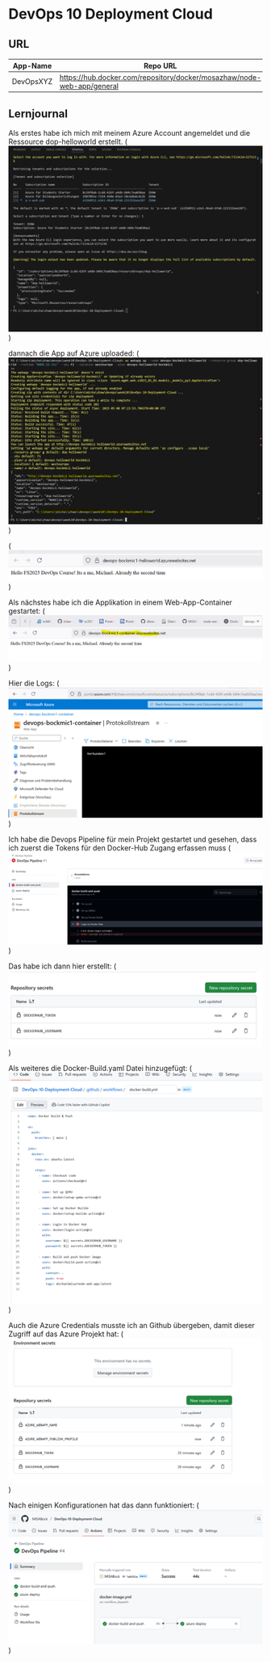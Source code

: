# DevOps 10 Deployment Cloud

## URL

| App-Name | Repo URL | Docker Hub URL |
| -------- | ------- | ------- |
| DevOpsXYZ | https://hub.docker.com/repository/docker/mosazhaw/node-web-app/general | https://github.com/devopszhaw/DevOps-10-Deployment-Cloud |

## Lernjournal


Als erstes habe ich mich mit meinem Azure Account angemeldet und die Ressource dop-helloworld erstellt.
(![loginAzure](images/loginAzure.png))

dannach die App auf Azure uploaded: 
(![UploadAzure](images/UploadAzure.png))

(![AppOnAzureURL](images/AppOnAzureURL.png))


Als nächstes habe ich die Applikation in einem Web-App-Container gestartet: 
(![WebContainer](images/WebContainer.png))

Hier die Logs:
(![AzureContainerLogs](images/AzureContainerLogs.png))

Ich habe die Devops Pipeline für mein Projekt gestartet und gesehen, dass ich zuerst die Tokens für den Docker-Hub Zugang erfassen muss 
(![noToken](images/noToken.png))

Das habe ich dann hier erstellt: 
(![CredentialsDockerHub](images/CredentialsDockerHub.png))

Als weiteres die Docker-Build.yaml Datei hinzugefügt: 
(![Docker-BuildYaml](images/Docker-BuildYaml.png))

Auch die Azure Credentials musste ich an Github übergeben, damit dieser Zugriff auf das Azure Projekt hat: 
(![AzureCredentials](images/AzureCredentials.png))

Nach einigen Konfigurationen hat das dann funktioniert: 
(![DevOpsPipelineSuccess](images/DevOpsPipelineSuccess.png))




